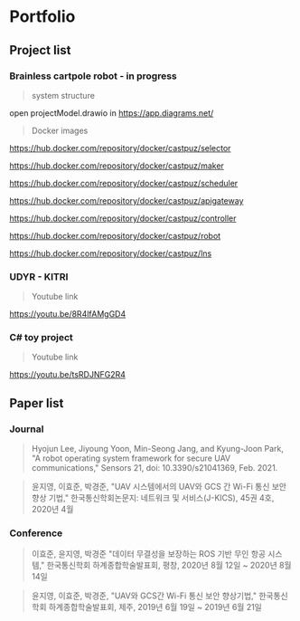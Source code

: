 # Portfolio

## Project list

### Brainless cartpole robot - **in progress**

> system structure

open projectModel.drawio in https://app.diagrams.net/

> Docker images

https://hub.docker.com/repository/docker/castpuz/selector

https://hub.docker.com/repository/docker/castpuz/maker

https://hub.docker.com/repository/docker/castpuz/scheduler

https://hub.docker.com/repository/docker/castpuz/apigateway

https://hub.docker.com/repository/docker/castpuz/controller

https://hub.docker.com/repository/docker/castpuz/robot

https://hub.docker.com/repository/docker/castpuz/lns


### UDYR - KITRI
> Youtube link

https://youtu.be/8R4lfAMgGD4

### C# toy project
> Youtube link

https://youtu.be/tsRDJNFG2R4



## Paper list

### Journal

> Hyojun Lee, Jiyoung Yoon, Min-Seong Jang, and Kyung-Joon Park, "A robot operating system framework for secure UAV communications," Sensors 21, doi: 10.3390/s21041369, Feb. 2021.

> 윤지영, 이효준, 박경준, "UAV 시스템에서의 UAV와 GCS 간 Wi-Fi 통신 보안 향상 기법," 한국통신학회논문지: 네트워크 및 서비스(J-KICS), 45권 4호, 2020년 4월

### Conference

> 이효준, 윤지영, 박경준 "데이터 무결성을 보장하는 ROS 기반 무인 항공 시스템," 한국통신학회 하계종합학술발표회, 평창, 2020년 8월 12일 ~ 2020년 8월 14일

> 윤지영, 이효준, 박경준, "UAV와 GCS간 Wi-Fi 통신 보안 향상기법," 한국통신학회 하계종합학술발표회, 제주, 2019년 6월 19일 ~ 2019년 6월 21일
